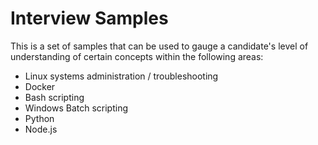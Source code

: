# Interview Samples
This is a set of samples that can be used to gauge a candidate's level of understanding of certain concepts within the following areas:
- Linux systems administration / troubleshooting
- Docker
- Bash scripting
- Windows Batch scripting
- Python
- Node.js
